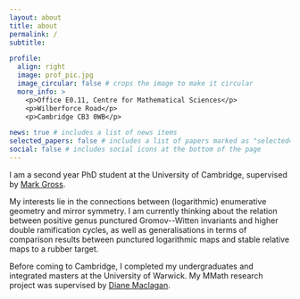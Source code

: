 ```yaml
---
layout: about
title: about
permalink: /
subtitle: 

profile:
  align: right
  image: prof_pic.jpg
  image_circular: false # crops the image to make it circular
  more_info: >
    <p>Office E0.11, Centre for Mathematical Sciences</p>
    <p>Wilberforce Road</p>
    <p>Cambridge CB3 0WB</p>

news: true # includes a list of news items
selected_papers: false # includes a list of papers marked as "selected={true}"
social: false # includes social icons at the bottom of the page
---
```


I am a second year PhD student at the University of Cambridge, supervised by
[Mark Gross](https://www.dpmms.cam.ac.uk/~mg475/).

My interests lie in the connections between
(logarithmic) enumerative geometry and mirror symmetry.
I am currently thinking about
the relation between
positive genus punctured Gromov--Witten invariants and
higher double ramification cycles,
as well as generalisations in terms of comparison results
between punctured logarithmic maps and stable relative maps to a rubber target.

<!--
and more recently about scattering diagrams 
More recently, I am starting to get interested in
how scattering diagrams arise in the contexts of both
Donaldson--Thomas theory and the Gross--Siebert programme.
-->

Before coming to Cambridge, I completed my undergraduates and integrated masters
at the University of Warwick.
My MMath research project was supervised by
[Diane Maclagan](https://homepages.warwick.ac.uk/staff/D.Maclagan/).
